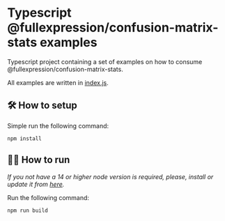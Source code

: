 # Typescript @fullexpression/confusion-matrix-stats examples

Typescript project containing a set of examples on how to consume @fullexpression/confusion-matrix-stats.

All examples are written in [index.js](./src/index.ts).

## 🛠️ How to setup

Simple run the following command:

`npm install`

## 👩‍💻 How to run

*If you not have a 14 or higher node version is required, please, install or update it from [here](https://nodejs.org/en/).*

Run the following command:

`npm run build`
